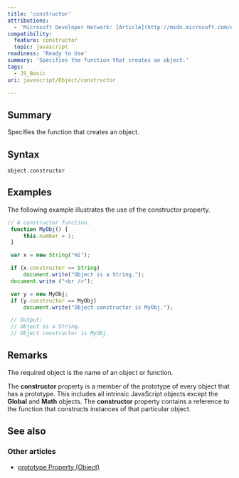 ```yaml
---
title: 'constructor'
attributions:
  - 'Microsoft Developer Network: [Article](http://msdn.microsoft.com/en-us/library/ie/c1hcx253(v=vs.94).aspx)'
compatibility:
  feature: constructor
  topic: javascript
readiness: 'Ready to Use'
summary: 'Specifies the function that creates an object.'
tags:
  - JS_Basic
uri: javascript/Object/constructor

---
```

## Summary

Specifies the function that creates an object.

## Syntax

    object.constructor

## Examples

The following example illustrates the use of the constructor property.

``` js
// A constructor function.
 function MyObj() {
     this.number = 1;
 }

 var x = new String("Hi");

 if (x.constructor == String)
     document.write("Object is a String.");
 document.write ("<br />");

 var y = new MyObj;
 if (y.constructor == MyObj)
     document.write("Object constructor is MyObj.");

 // Output:
 // Object is a String.
 // Object constructor is MyObj.
```

## Remarks

The required object is the name of an object or function.

The **constructor** property is a member of the prototype of every object that has a prototype. This includes all intrinsic JavaScript objects except the **Global** and **Math** objects. The **constructor** property contains a reference to the function that constructs instances of that particular object.

## See also

### Other articles

-   [prototype Property (Object)](/javascript/Object/prototype)

